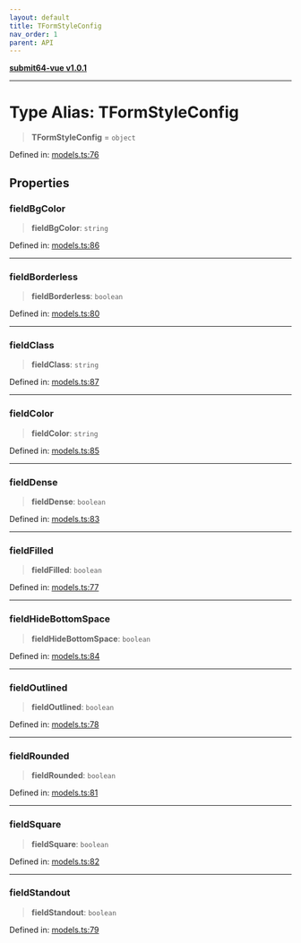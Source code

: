 ```yaml
---
layout: default
title: TFormStyleConfig
nav_order: 1
parent: API
---
```


[**submit64-vue v1.0.1**](../README.md)

***

# Type Alias: TFormStyleConfig

> **TFormStyleConfig** = `object`

Defined in: [models.ts:76](https://github.com/CHUReimsDSN/Submit64-Vue/blob/b0ac49071bd835942dbc5de42858809d4b23b034/src/models.ts#L76)

## Properties

### fieldBgColor

> **fieldBgColor**: `string`

Defined in: [models.ts:86](https://github.com/CHUReimsDSN/Submit64-Vue/blob/b0ac49071bd835942dbc5de42858809d4b23b034/src/models.ts#L86)

***

### fieldBorderless

> **fieldBorderless**: `boolean`

Defined in: [models.ts:80](https://github.com/CHUReimsDSN/Submit64-Vue/blob/b0ac49071bd835942dbc5de42858809d4b23b034/src/models.ts#L80)

***

### fieldClass

> **fieldClass**: `string`

Defined in: [models.ts:87](https://github.com/CHUReimsDSN/Submit64-Vue/blob/b0ac49071bd835942dbc5de42858809d4b23b034/src/models.ts#L87)

***

### fieldColor

> **fieldColor**: `string`

Defined in: [models.ts:85](https://github.com/CHUReimsDSN/Submit64-Vue/blob/b0ac49071bd835942dbc5de42858809d4b23b034/src/models.ts#L85)

***

### fieldDense

> **fieldDense**: `boolean`

Defined in: [models.ts:83](https://github.com/CHUReimsDSN/Submit64-Vue/blob/b0ac49071bd835942dbc5de42858809d4b23b034/src/models.ts#L83)

***

### fieldFilled

> **fieldFilled**: `boolean`

Defined in: [models.ts:77](https://github.com/CHUReimsDSN/Submit64-Vue/blob/b0ac49071bd835942dbc5de42858809d4b23b034/src/models.ts#L77)

***

### fieldHideBottomSpace

> **fieldHideBottomSpace**: `boolean`

Defined in: [models.ts:84](https://github.com/CHUReimsDSN/Submit64-Vue/blob/b0ac49071bd835942dbc5de42858809d4b23b034/src/models.ts#L84)

***

### fieldOutlined

> **fieldOutlined**: `boolean`

Defined in: [models.ts:78](https://github.com/CHUReimsDSN/Submit64-Vue/blob/b0ac49071bd835942dbc5de42858809d4b23b034/src/models.ts#L78)

***

### fieldRounded

> **fieldRounded**: `boolean`

Defined in: [models.ts:81](https://github.com/CHUReimsDSN/Submit64-Vue/blob/b0ac49071bd835942dbc5de42858809d4b23b034/src/models.ts#L81)

***

### fieldSquare

> **fieldSquare**: `boolean`

Defined in: [models.ts:82](https://github.com/CHUReimsDSN/Submit64-Vue/blob/b0ac49071bd835942dbc5de42858809d4b23b034/src/models.ts#L82)

***

### fieldStandout

> **fieldStandout**: `boolean`

Defined in: [models.ts:79](https://github.com/CHUReimsDSN/Submit64-Vue/blob/b0ac49071bd835942dbc5de42858809d4b23b034/src/models.ts#L79)
